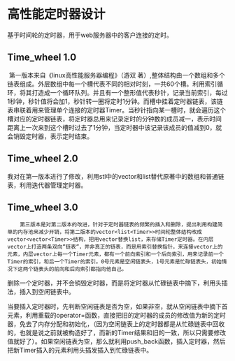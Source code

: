  

# 高性能定时器设计

基于时间轮的定时器，用于web服务器中的客户连接的定时。

## Time_wheel 1.0

​		第一版本来自《linux高性能服务器编程》（游双 著）,整体结构由一个数组和多个链表组成。外层数组中每一个槽代表不同的相对时刻，一共60个槽。利用索引循环，将其打造成一个循环队列。并且有一个整形值代表秒针，记录当前索引，每过1秒钟，秒针值将会加1，秒针转一圈将定时1分钟。而槽中挂着定时器链表，该链表串联着用来管理单个连接的定时器Timer。当秒针指向某一槽时，就会遍历这个槽对应的定时器链表，将定时器总用来记录定时的分钟数的成员减一，表示时间 距离上一次来到这个槽时过去了1分钟，当定时器中该记录该成员的值减到0，就会销毁定时器，表示定时结束。

 

## Time_wheel 2.0

​		我对在第一版本进行了修改，利用stl中的vector和list替代原著中的数组和普通链表，利用迭代器管理定时器。

 

## Time_wheel 3.0

 

 		第三版本是对第二版本的改进，针对于定时器链表的频繁的插入和删除，提出利用构建简单的内存池来减少开销，将第二版本的vector<list<Timer>>时间轮整体结构改成vector<vector<Timer>>结构，把用vector替换list，来存储Timer定时器。在内层vector上打造两条双向“链表“，并非真正的链表，而是用索引替换指针，来连接vector上的元素，内层vector上每一个Timer元素，都有一个前向索引和一个后向索引，用来记录前一个Timer的索引，和后一个Timer的索引。0号元素是空闲链表头，1号元素是忙碌链表头，初始情况下这两个链表头的前向和后向索引都指向他自己。

​		删除一个定时器，并不会销毁定时器，而是将定时器从忙碌链表中摘下，利用头插法，插入到空闲链表中。

当要插入定时器时，先判断空闲链表是否为空，如果非空，就从空闲链表中摘下首元素，利用重载的operator=函数，直接把旧的定时器的成员的修改值为新的定时器，免去了内存分配和初始化，（因为空闲链表上的定时器都是从忙碌链表中回收的，也就是说之前就被构造好了，而新的Timer结果和旧的一致，所以只需要修改值就好了）。如果空闲链表为空，那么就利用push_back函数，插入定时器，然后把新Timer插入的元素利用头插发插入到忙碌链表中。